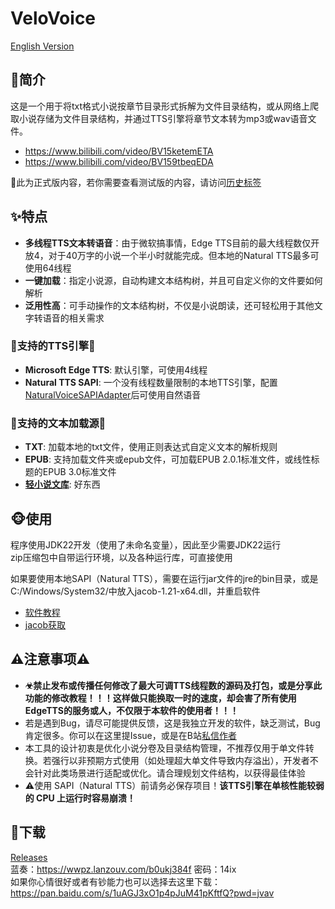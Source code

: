 # VeloVoice
[English Version](README.md)

## 📢简介

这是一个用于将txt格式小说按章节目录形式拆解为文件目录结构，或从网络上爬取小说存储为文件目录结构，并通过TTS引擎将章节文本转为mp3或wav语音文件。
- <https://www.bilibili.com/video/BV15ketemETA>
- <https://www.bilibili.com/video/BV159tbeqEDA>

🎐此为正式版内容，若你需要查看测试版的内容，请访问[历史标签](<https://github.com/Mai-Onsyn/VeloVoice/tree/Test-v0.6.2>)

## ✨特点

- **多线程TTS文本转语音**：由于微软搞事情，Edge TTS目前的最大线程数仅开放4，对于40万字的小说一个半小时就能完成。但本地的Natural TTS最多可使用64线程
- **一键加载**：指定小说源，自动构建文本结构树，并且可自定义你的文件要如何解析
- **泛用性高**：可手动操作的文本结构树，不仅是小说朗读，还可轻松用于其他文字转语音的相关需求

### 🧨支持的TTS引擎🧨
- **Microsoft Edge TTS**: 默认引擎，可使用4线程
- **Natural TTS SAPI**: 一个没有线程数量限制的本地TTS引擎，配置[NaturalVoiceSAPIAdapter](https://github.com/gexgd0419/NaturalVoiceSAPIAdapter)后可使用自然语音
### 🎫支持的文本加载源🎫
- **TXT**: 加载本地的txt文件，使用正则表达式自定义文本的解析规则
- **EPUB**: 支持加载文件夹或epub文件，可加载EPUB 2.0.1标准文件，或线性标题的EPUB 3.0标准文件
- **[轻小说文库](https://www.wenku8.net/index.php)**: 好东西

## 🐵使用

程序使用JDK22开发（使用了未命名变量），因此至少需要JDK22运行   
zip压缩包中自带运行环境，以及各种运行库，可直接使用

如果要使用本地SAPI（Natural TTS），需要在运行jar文件的jre的bin目录，或是C:/Windows/System32/中放入jacob-1.21-x64.dll，并重启软件
- [软件教程](https://github.com/Mai-Onsyn/VeloVoice/wiki)
- [jacob获取](https://github.com/freemansoft/jacob-project/releases/tag/Root_B-1_21)

## ⚠注意事项⚠

- **☣禁止发布或传播任何修改了最大可调TTS线程数的源码及打包，或是分享此功能的修改教程！！！这样做只能换取一时的速度，却会害了所有使用EdgeTTS的服务或人，不仅限于本软件的使用者！！！**
- 若是遇到Bug，请尽可能提供反馈，这是我独立开发的软件，缺乏测试，Bug肯定很多。你可以在这里提Issue，或是在B站[私信作者](https://space.bilibili.com/544189344)
- 本工具的设计初衷是优化小说分卷及目录结构管理，不推荐仅用于单文件转换。若强行以非预期方式使用（如处理超大单文件导致内存溢出），开发者不会针对此类场景进行适配或优化。请合理规划文件结构，以获得最佳体验
- ⚠使用 SAPI（Natural TTS）前请务必保存项目！**该TTS引擎在单核性能较弱的 CPU 上运行时容易崩溃！**

## 🛴下载

[Releases](https://github.com/Mai-Onsyn/VeloVoice/releases)  
蓝奏：<https://wwpz.lanzouv.com/b0ukj384f> 密码：14ix  
如果你心情很好或者有钞能力也可以选择去这里下载：<https://pan.baidu.com/s/1uAGJ3xO1p4pJuM41pKftfQ?pwd=jvav>
